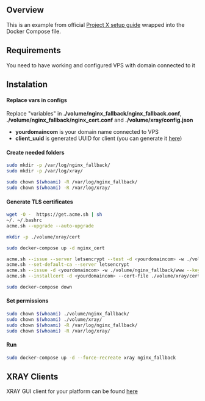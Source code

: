 ## Overview
This is an example from official [Project X setup guide](https://xtls.github.io/ru/document/level-0/) wrapped into the Docker Compose file.

## Requirements
You need to have working and configured VPS with domain connected to it

## Instalation
#### Replace vars in configs 
Replace "variables" in __./volume/nginx_fallback/nginx_fallback.conf__, __./volume/nginx_fallback/nginx_cert.conf__ and __./volume/xray/config.json__
- __yourdomaincom__ is your domain name connected to VPS
- __client_uuid__ is generated UUID for client (you can generate it [here](https://www.uuidgenerator.net/))

#### Create needed folders
```bash
sudo mkdir -p /var/log/nginx_fallback/
sudo mkdir -p /var/log/xray/

sudo chown $(whoami) -R /var/log/nginx_fallback/
sudo chown $(whoami) -R /var/log/xray/
```

#### Generate TLS certificates
```bash
wget -O -  https://get.acme.sh | sh
~/. ~/.bashrc
acme.sh --upgrade --auto-upgrade

mkdir -p ./volume/xray/cert

sudo docker-compose up -d nginx_cert

acme.sh --issue --server letsencrypt --test -d <yourdomaincom> -w ./volume/nginx_fallback/www --keylength ec-256
acme.sh --set-default-ca --server letsencrypt
acme.sh --issue -d <yourdomaincom> -w ./volume/nginx_fallback/www --keylength ec-256 --force
acme.sh --installcert -d <yourdomaincom> --cert-file ./volume/xray/cert/cert.crt --key-file ./volume/xray/cert/private.key --fullchain-file ./volume/xray/cert/fullchain.crt --ecc

sudo docker-compose down
```

#### Set permissions
```bash
sudo chown $(whoami) ./volume/nginx_fallback/
sudo chown $(whoami) ./volume/xray/
sudo chown $(whoami) -R /var/log/nginx_fallback/
sudo chown $(whoami) -R /var/log/xray/
```

#### Run
```bash
sudo docker-compose up -d --force-recreate xray nginx_fallback
```
## XRAY Clients
XRAY GUI client for your platform can be found [here](https://github.com/XTLS/Xray-core?tab=readme-ov-file#gui-clients)
